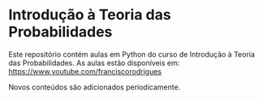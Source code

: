 # Introdução à Teoria das Probabilidades

Este repositório contém aulas em Python do curso de Introdução à Teoria das Probabilidades. As aulas estão disponíveis em:
https://www.youtube.com/franciscorodrigues

Novos conteúdos são adicionados periodicamente.
